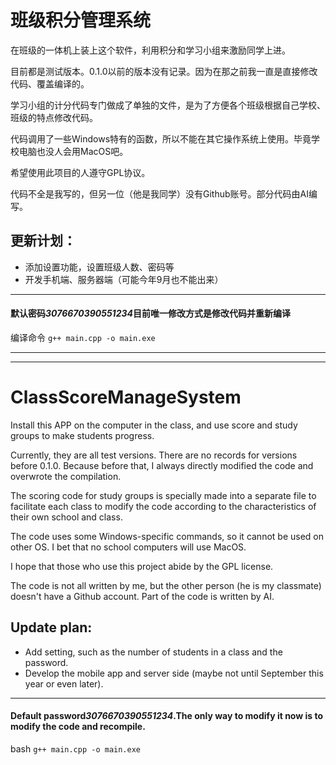 # 班级积分管理系统
在班级的一体机上装上这个软件，利用积分和学习小组来激励同学上进。

目前都是测试版本。0.1.0以前的版本没有记录。因为在那之前我一直是直接修改代码、覆盖编译的。

学习小组的计分代码专门做成了单独的文件，是为了方便各个班级根据自己学校、班级的特点修改代码。

代码调用了一些Windows特有的函数，所以不能在其它操作系统上使用。毕竟学校电脑也没人会用MacOS吧。

希望使用此项目的人遵守GPL协议。

代码不全是我写的，但另一位（他是我同学）没有Github账号。部分代码由AI编写。

## 更新计划：
 - 添加设置功能，设置班级人数、密码等
 - 开发手机端、服务器端（可能今年9月也不能出来）

*********

#### 默认密码*3076670390551234*目前唯一修改方式是修改代码并重新编译

编译命令 ` g++ main.cpp -o main.exe ` 

*********
*********

# ClassScoreManageSystem

Install this APP on the computer in the class, and use score and study groups to make students progress.

Currently, they are all test versions. There are no records for versions before 0.1.0. Because before that, I always directly modified the code and overwrote the compilation.

The scoring code for study groups is specially made into a separate file to facilitate each class to modify the code according to the characteristics of their own school and class.

The code uses some Windows-specific commands, so it cannot be used on other OS. I bet that no school computers will use MacOS. 

I hope that those who use this project abide by the GPL license. 

The code is not all written by me, but the other person (he is my classmate) doesn't have a Github account. Part of the code is written by AI.

## Update plan:
 - Add setting, such as the number of students in a class and the password.
 - Develop the mobile app and server side (maybe not until September this year or even later).

*********

#### Default password*3076670390551234*.The only way to modify it now is to modify the code and recompile.
bash ` g++ main.cpp -o main.exe ` 
